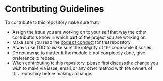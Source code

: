 # Contributing Guidelines
To contribute to this repository make sure that:
* Assign the issue you are working on to your self that way the other
contributtors know in which part of the project you are working on.
* Make sure you read the [code of conduct](https://github.com/notbaddays/bitpharma-api/blob/master/CODE_OF_CONDUCT.md) for this repository.
* Always use TDD to make sure the integrity of the code while it scales.
* Do not merge to master if the module is not completely done, give preference to rebase.
* When contributing to this repository, please first discuss the change you wish to make via issue, email, or any other method with the owners of this repository before making a change.
